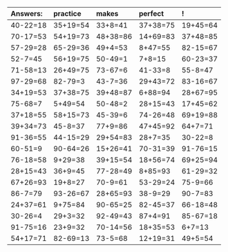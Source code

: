 | Answers: | practice | makes | perfect | ! |
| :--- | :--- | :--- | :--- | :--- |
| 40-22=18 | 35+19=54 | 33+8=41 | 37+38=75 | 19+45=64 | 
| 70-17=53 | 54+19=73 | 48+38=86 | 14+69=83 | 37+48=85 | 
| 57-29=28 | 65-29=36 | 49+4=53 | 8+47=55 | 82-15=67 | 
| 52-7=45 | 56+19=75 | 50-49=1 | 7+8=15 | 60-23=37 | 
| 71-58=13 | 26+49=75 | 73-67=6 | 41-33=8 | 55-8=47 | 
| 97-29=68 | 82-79=3 | 43-7=36 | 29+43=72 | 83-16=67 | 
| 34+19=53 | 37+38=75 | 39+48=87 | 6+88=94 | 28+67=95 | 
| 75-68=7 | 5+49=54 | 50-48=2 | 28+15=43 | 17+45=62 | 
| 37+18=55 | 58+15=73 | 45-39=6 | 74-26=48 | 69+19=88 | 
| 39+34=73 | 45-8=37 | 77+9=86 | 47+45=92 | 64+7=71 | 
| 91-36=55 | 44-15=29 | 29+54=83 | 28+7=35 | 30-22=8 | 
| 60-51=9 | 90-64=26 | 15+26=41 | 70-31=39 | 91-76=15 | 
| 76-18=58 | 9+29=38 | 39+15=54 | 18+56=74 | 69+25=94 | 
| 28+15=43 | 36+9=45 | 77-28=49 | 8+85=93 | 61-29=32 | 
| 67+26=93 | 19+8=27 | 70-9=61 | 53-29=24 | 75-9=66 | 
| 86-7=79 | 93-26=67 | 28+65=93 | 38-9=29 | 90-7=83 | 
| 24+37=61 | 9+75=84 | 90-65=25 | 82-45=37 | 66-18=48 | 
| 30-26=4 | 29+3=32 | 92-49=43 | 87+4=91 | 85-67=18 | 
| 91-75=16 | 23+9=32 | 70-14=56 | 18+35=53 | 6+7=13 | 
| 54+17=71 | 82-69=13 | 73-5=68 | 12+19=31 | 49+5=54 | 
